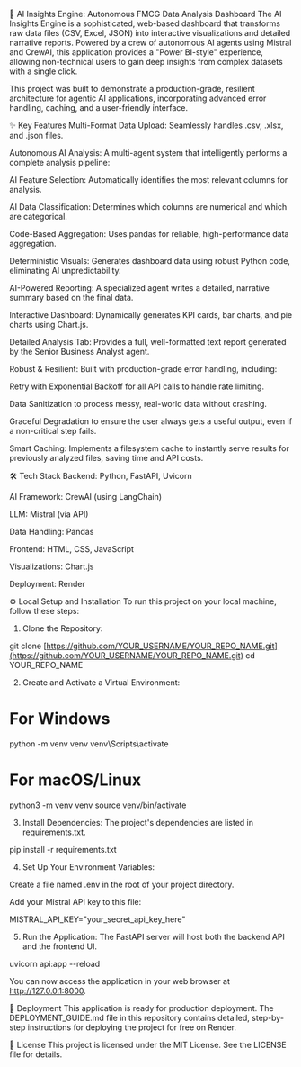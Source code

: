 🤖 AI Insights Engine: Autonomous FMCG Data Analysis Dashboard
The AI Insights Engine is a sophisticated, web-based dashboard that transforms raw data files (CSV, Excel, JSON) into interactive visualizations and detailed narrative reports. Powered by a crew of autonomous AI agents using Mistral and CrewAI, this application provides a "Power BI-style" experience, allowing non-technical users to gain deep insights from complex datasets with a single click.

This project was built to demonstrate a production-grade, resilient architecture for agentic AI applications, incorporating advanced error handling, caching, and a user-friendly interface.

✨ Key Features
Multi-Format Data Upload: Seamlessly handles .csv, .xlsx, and .json files.

Autonomous AI Analysis: A multi-agent system that intelligently performs a complete analysis pipeline:

AI Feature Selection: Automatically identifies the most relevant columns for analysis.

AI Data Classification: Determines which columns are numerical and which are categorical.

Code-Based Aggregation: Uses pandas for reliable, high-performance data aggregation.

Deterministic Visuals: Generates dashboard data using robust Python code, eliminating AI unpredictability.

AI-Powered Reporting: A specialized agent writes a detailed, narrative summary based on the final data.

Interactive Dashboard: Dynamically generates KPI cards, bar charts, and pie charts using Chart.js.

Detailed Analysis Tab: Provides a full, well-formatted text report generated by the Senior Business Analyst agent.

Robust & Resilient: Built with production-grade error handling, including:

Retry with Exponential Backoff for all API calls to handle rate limiting.

Data Sanitization to process messy, real-world data without crashing.

Graceful Degradation to ensure the user always gets a useful output, even if a non-critical step fails.

Smart Caching: Implements a filesystem cache to instantly serve results for previously analyzed files, saving time and API costs.

🛠️ Tech Stack
Backend: Python, FastAPI, Uvicorn

AI Framework: CrewAI (using LangChain)

LLM: Mistral (via API)

Data Handling: Pandas

Frontend: HTML, CSS, JavaScript

Visualizations: Chart.js

Deployment: Render

⚙️ Local Setup and Installation
To run this project on your local machine, follow these steps:

1. Clone the Repository:

git clone [https://github.com/YOUR_USERNAME/YOUR_REPO_NAME.git](https://github.com/YOUR_USERNAME/YOUR_REPO_NAME.git)
cd YOUR_REPO_NAME

2. Create and Activate a Virtual Environment:

# For Windows
python -m venv venv
venv\Scripts\activate

# For macOS/Linux
python3 -m venv venv
source venv/bin/activate

3. Install Dependencies:
The project's dependencies are listed in requirements.txt.

pip install -r requirements.txt

4. Set Up Your Environment Variables:

Create a file named .env in the root of your project directory.

Add your Mistral API key to this file:

MISTRAL_API_KEY="your_secret_api_key_here"

5. Run the Application:
The FastAPI server will host both the backend API and the frontend UI.

uvicorn api:app --reload

You can now access the application in your web browser at http://127.0.0.1:8000.

🚀 Deployment
This application is ready for production deployment. The DEPLOYMENT_GUIDE.md file in this repository contains detailed, step-by-step instructions for deploying the project for free on Render.

📜 License
This project is licensed under the MIT License. See the LICENSE file for details.